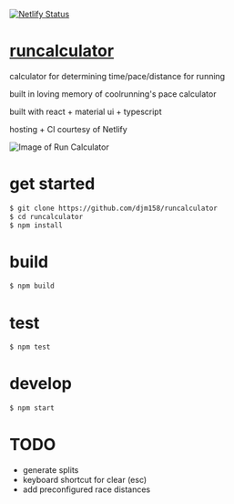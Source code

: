 [![Netlify Status](https://api.netlify.com/api/v1/badges/6b0cc0c5-26fb-40e5-a4a9-3e1d893c429b/deploy-status)](https://app.netlify.com/sites/musing-wiles-f46ad5/deploys)

# [runcalculator](https://runcalculator.xyz)
calculator for determining time/pace/distance for running

built in loving memory of coolrunning's pace calculator

built with react + material ui + typescript

hosting + CI courtesy of Netlify

![Image of Run Calculator](https://runcalc.s3.us-east-2.amazonaws.com/runcalc.png)

# get started
```sh
$ git clone https://github.com/djm158/runcalculator
$ cd runcalculator
$ npm install
```

# build

```sh
$ npm build
```

# test

```sh
$ npm test
```

# develop
```sh
$ npm start
```

# TODO
* generate splits
* keyboard shortcut for clear (esc)
* add preconfigured race distances
